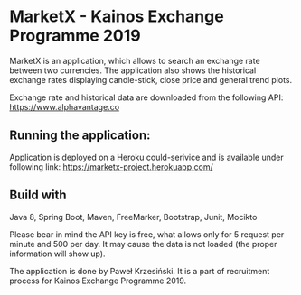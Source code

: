 # MarketX - Kainos Exchange Programme 2019
MarketX is an application, which allows to search an exchange rate between two currencies. The application also shows the historical exchange rates displaying candle-stick, close price and general trend plots.

Exchange rate and historical data are downloaded from the following API: https://www.alphavantage.co

## Running the application:
Application is deployed on a Heroku could-serivice and is available under following link: https://marketx-project.herokuapp.com/

## Build with
Java 8, Spring Boot, Maven, FreeMarker, Bootstrap, Junit, Mocikto

Please bear in mind the API key is free, what allows only for 5 request per minute and 500 per day. It may cause the data is not loaded (the proper information will show up).

The application is done by Paweł Krzesiński. It is a part of recruitment process for Kainos Exchange Programme 2019. 


